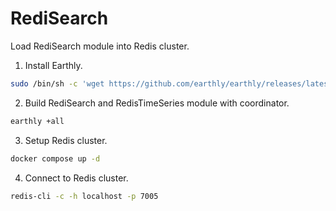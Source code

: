 # RediSearch

Load RediSearch module into Redis cluster.

1. Install Earthly.

```bash
sudo /bin/sh -c 'wget https://github.com/earthly/earthly/releases/latest/download/earthly-linux-amd64 -O /usr/local/bin/earthly && chmod +x /usr/local/bin/earthly && /usr/local/bin/earthly bootstrap --with-autocomplete'
```

2. Build RediSearch and RedisTimeSeries module with coordinator.

```bash
earthly +all
```

3. Setup Redis cluster.

```bash
docker compose up -d
```

4. Connect to Redis cluster.

```bash
redis-cli -c -h localhost -p 7005
```
